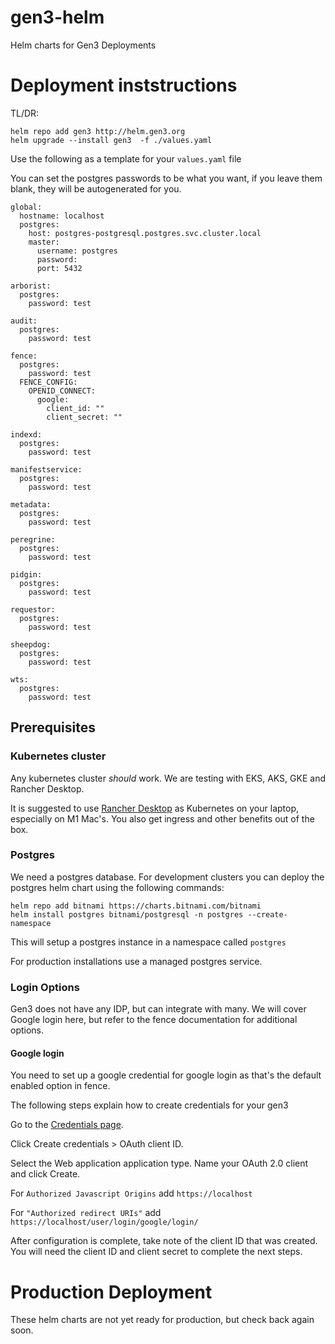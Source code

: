 # gen3-helm
Helm charts for Gen3 Deployments


# Deployment inststructions

TL/DR: 
```
helm repo add gen3 http://helm.gen3.org
helm upgrade --install gen3  -f ./values.yaml 
```

Use the following as a template for your `values.yaml` file 

You can set the postgres passwords to be what you want, if you leave them blank, they will be autogenerated for you. 

```
global:
  hostname: localhost
  postgres:
    host: postgres-postgresql.postgres.svc.cluster.local
    master:
      username: postgres
      password: 
      port: 5432

arborist:
  postgres:
    password: test

audit:
  postgres:
    password: test

fence: 
  postgres:
    password: test
  FENCE_CONFIG:
    OPENID_CONNECT:
      google:
        client_id: ""
        client_secret: ""

indexd:
  postgres:
    password: test

manifestservice: 
  postgres:
    password: test

metadata: 
  postgres:
    password: test

peregrine: 
  postgres:
    password: test

pidgin: 
  postgres:
    password: test

requestor: 
  postgres:
    password: test

sheepdog: 
  postgres:
    password: test

wts:
  postgres:
    password: test
```


## Prerequisites

### Kubernetes cluster
Any kubernetes cluster _should_ work. We are testing with EKS, AKS, GKE and Rancher Desktop. 

It is suggested to use [Rancher Desktop](https://rancherdesktop.io/) as Kubernetes on your laptop, especially on M1 Mac's. You also get ingress and other benefits out of the box. 

### Postgres 
We need a postgres database. For development clusters you can deploy the postgres helm chart using the following commands: 

```
helm repo add bitnami https://charts.bitnami.com/bitnami
helm install postgres bitnami/postgresql -n postgres --create-namespace
```

This will setup a postgres instance in a namespace called `postgres` 

For production installations use a managed postgres service. 


### Login Options
Gen3 does not have any IDP, but can integrate with many. We will cover Google login here, but refer to the fence documentation for additional options. 
#### Google login

You need to set up a google credential for google login as that's the default enabled option in fence. 


The following steps explain how to create credentials for your gen3

Go to the [Credentials page](https://console.developers.google.com/apis/credentials).

Click Create credentials > OAuth client ID.

Select the Web application application type.
Name your OAuth 2.0 client and click Create.

For `Authorized Javascript Origins` add `https://localhost`

For `"Authorized redirect URIs"` add  `https://localhost/user/login/google/login/` 

After configuration is complete, take note of the client ID that was created. You will need the client ID and client secret to complete the next steps. 


# Production Deployment
These helm charts are not yet ready for production, but check back again soon. 
